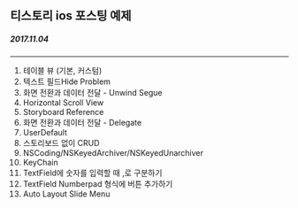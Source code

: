 ## 티스토리 ios 포스팅 예제
##### 2017.11.04

---

1. 테이블 뷰 (기본, 커스텀)
2. 텍스트 필드Hide Problem
3. 화면 전환과 데이터 전달 - Unwind Segue
4. Horizontal Scroll View
5. Storyboard Reference
6. 화면 전환과 데이터 전달 - Delegate
7. UserDefault
8. 스토리보드 없이 CRUD
9. NSCoding/NSKeyedArchiver/NSKeyedUnarchiver
10. KeyChain
11. TextField에 숫자를 입력할 때 ,로 구분하기
12. TextField Numberpad 형식에 버튼 추가하기
13. Auto Layout Slide Menu


